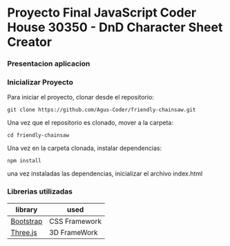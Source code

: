 # Proyecto Final JavaScript Coder House 30350 - DnD Character Sheet Creator

### Presentacion aplicacion

### Inicializar Proyecto
Para iniciar el proyecto, clonar desde el repositorio: 

    git clone https://github.com/Agus-Coder/friendly-chainsaw.git

Una vez que el repositorio es clonado, mover a la carpeta:

    cd friendly-chainsaw

Una vez en la carpeta clonada, instalar dependencias:

    npm install
    
una vez instaladas las dependencias, inicializar el archivo index.html

### Librerias utilizadas

| library                                                          | used                      |
| ---------------------------------------------------------------- | ------------------------- |
| [Bootstrap](https://getbootstrap.com/)                           | CSS Framework             |
| [Three.js](https://threejs.org/)                                 | 3D FrameWork              |